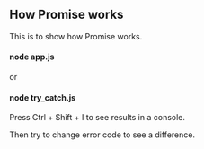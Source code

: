 ## How Promise works

This is to show how Promise works.

#### node app.js

or 

#### node try_catch.js

Press Ctrl + Shift + I to see results in a console.

Then try to change error code to see a difference.
